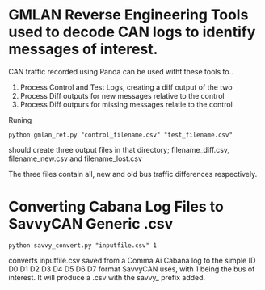 # GMLAN Reverse Engineering Tools used to decode CAN logs to identify messages of interest. 

CAN traffic recorded using Panda can be used witht these tools to.. 
1. Process Control and Test Logs, creating a diff output of the two 
2. Process Diff outputs for new messages relative to the control
3. Process Diff outpurs for missing messages relatie to the control 

Runing 
```
python gmlan_ret.py "control_filename.csv" "test_filename.csv"
```
should create three output files in that directory; filename_diff.csv, filename_new.csv and filename_lost.csv 

The three files contain all, new and old bus traffic differences respectively. 

# Converting Cabana Log Files to SavvyCAN Generic .csv 

```python savvy_convert.py "inputfile.csv" 1``` 

converts inputfile.csv saved from a Comma Ai Cabana log to the simple ID D0 D1 D2 D3 D4 D5 D6 D7 format SavvyCAN uses, with 1 being the bus of interest. It will produce a .csv with the savvy_ prefix added. 

